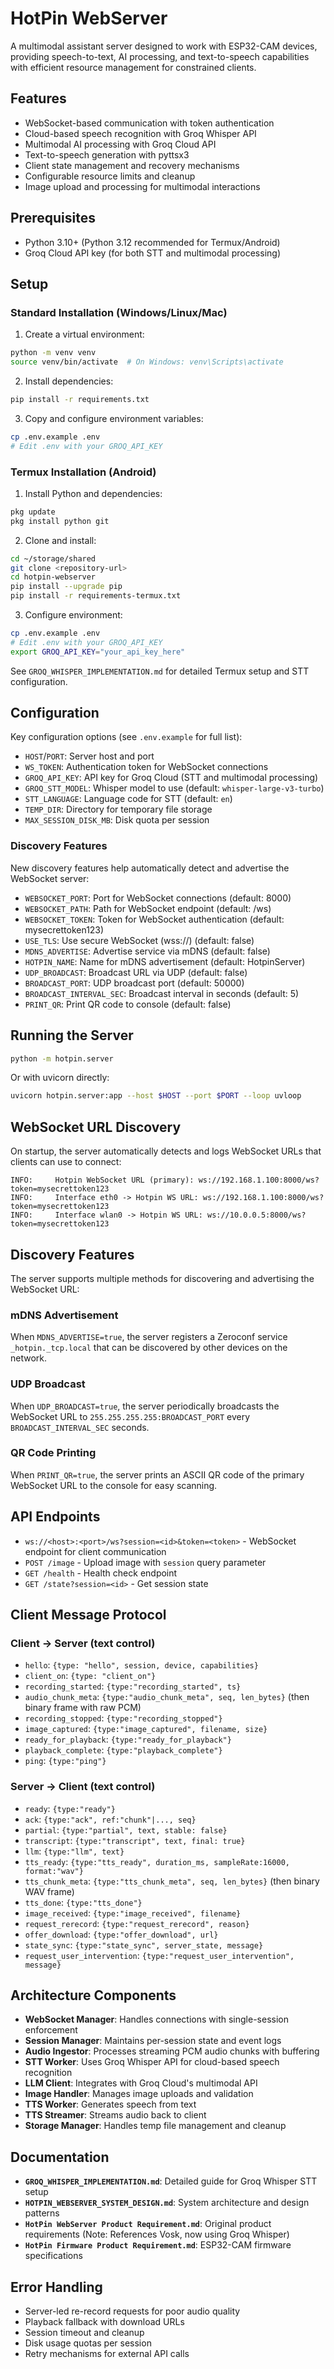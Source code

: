 # HotPin WebServer

A multimodal assistant server designed to work with ESP32-CAM devices, providing speech-to-text, AI processing, and text-to-speech capabilities with efficient resource management for constrained clients.

## Features

- WebSocket-based communication with token authentication
- Cloud-based speech recognition with Groq Whisper API
- Multimodal AI processing with Groq Cloud API
- Text-to-speech generation with pyttsx3
- Client state management and recovery mechanisms
- Configurable resource limits and cleanup
- Image upload and processing for multimodal interactions

## Prerequisites

- Python 3.10+ (Python 3.12 recommended for Termux/Android)
- Groq Cloud API key (for both STT and multimodal processing)

## Setup

### Standard Installation (Windows/Linux/Mac)

1. Create a virtual environment:
```bash
python -m venv venv
source venv/bin/activate  # On Windows: venv\Scripts\activate
```

2. Install dependencies:
```bash
pip install -r requirements.txt
```

3. Copy and configure environment variables:
```bash
cp .env.example .env
# Edit .env with your GROQ_API_KEY
```

### Termux Installation (Android)

1. Install Python and dependencies:
```bash
pkg update
pkg install python git
```

2. Clone and install:
```bash
cd ~/storage/shared
git clone <repository-url>
cd hotpin-webserver
pip install --upgrade pip
pip install -r requirements-termux.txt
```

3. Configure environment:
```bash
cp .env.example .env
# Edit .env with your GROQ_API_KEY
export GROQ_API_KEY="your_api_key_here"
```

See `GROQ_WHISPER_IMPLEMENTATION.md` for detailed Termux setup and STT configuration.

## Configuration

Key configuration options (see `.env.example` for full list):

- `HOST`/`PORT`: Server host and port
- `WS_TOKEN`: Authentication token for WebSocket connections
- `GROQ_API_KEY`: API key for Groq Cloud (STT and multimodal processing)
- `GROQ_STT_MODEL`: Whisper model to use (default: `whisper-large-v3-turbo`)
- `STT_LANGUAGE`: Language code for STT (default: `en`)
- `TEMP_DIR`: Directory for temporary file storage
- `MAX_SESSION_DISK_MB`: Disk quota per session

### Discovery Features

New discovery features help automatically detect and advertise the WebSocket server:

- `WEBSOCKET_PORT`: Port for WebSocket connections (default: 8000)
- `WEBSOCKET_PATH`: Path for WebSocket endpoint (default: /ws)
- `WEBSOCKET_TOKEN`: Token for WebSocket authentication (default: mysecrettoken123)
- `USE_TLS`: Use secure WebSocket (wss://) (default: false)
- `MDNS_ADVERTISE`: Advertise service via mDNS (default: false)
- `HOTPIN_NAME`: Name for mDNS advertisement (default: HotpinServer)
- `UDP_BROADCAST`: Broadcast URL via UDP (default: false)
- `BROADCAST_PORT`: UDP broadcast port (default: 50000)
- `BROADCAST_INTERVAL_SEC`: Broadcast interval in seconds (default: 5)
- `PRINT_QR`: Print QR code to console (default: false)

## Running the Server

```bash
python -m hotpin.server
```

Or with uvicorn directly:
```bash
uvicorn hotpin.server:app --host $HOST --port $PORT --loop uvloop
```

## WebSocket URL Discovery

On startup, the server automatically detects and logs WebSocket URLs that clients can use to connect:

```
INFO:     Hotpin WebSocket URL (primary): ws://192.168.1.100:8000/ws?token=mysecrettoken123
INFO:     Interface eth0 -> Hotpin WS URL: ws://192.168.1.100:8000/ws?token=mysecrettoken123
INFO:     Interface wlan0 -> Hotpin WS URL: ws://10.0.0.5:8000/ws?token=mysecrettoken123
```

## Discovery Features

The server supports multiple methods for discovering and advertising the WebSocket URL:

### mDNS Advertisement
When `MDNS_ADVERTISE=true`, the server registers a Zeroconf service `_hotpin._tcp.local` that can be discovered by other devices on the network.

### UDP Broadcast
When `UDP_BROADCAST=true`, the server periodically broadcasts the WebSocket URL to `255.255.255.255:BROADCAST_PORT` every `BROADCAST_INTERVAL_SEC` seconds.

### QR Code Printing
When `PRINT_QR=true`, the server prints an ASCII QR code of the primary WebSocket URL to the console for easy scanning.

## API Endpoints

- `ws://<host>:<port>/ws?session=<id>&token=<token>` - WebSocket endpoint for client communication
- `POST /image` - Upload image with `session` query parameter
- `GET /health` - Health check endpoint
- `GET /state?session=<id>` - Get session state

## Client Message Protocol

### Client → Server (text control)

- `hello`: `{type: "hello", session, device, capabilities}`
- `client_on`: `{type: "client_on"}`
- `recording_started`: `{type:"recording_started", ts}`
- `audio_chunk_meta`: `{type:"audio_chunk_meta", seq, len_bytes}` (then binary frame with raw PCM)
- `recording_stopped`: `{type:"recording_stopped"}`
- `image_captured`: `{type:"image_captured", filename, size}`
- `ready_for_playback`: `{type:"ready_for_playback"}`
- `playback_complete`: `{type:"playback_complete"}`
- `ping`: `{type:"ping"}`

### Server → Client (text control)

- `ready`: `{type:"ready"}`
- `ack`: `{type:"ack", ref:"chunk"|..., seq}`
- `partial`: `{type:"partial", text, stable: false}`
- `transcript`: `{type:"transcript", text, final: true}`
- `llm`: `{type:"llm", text}`
- `tts_ready`: `{type:"tts_ready", duration_ms, sampleRate:16000, format:"wav"}`
- `tts_chunk_meta`: `{type:"tts_chunk_meta", seq, len_bytes}` (then binary WAV frame)
- `tts_done`: `{type:"tts_done"}`
- `image_received`: `{type:"image_received", filename}`
- `request_rerecord`: `{type:"request_rerecord", reason}`
- `offer_download`: `{type:"offer_download", url}`
- `state_sync`: `{type:"state_sync", server_state, message}`
- `request_user_intervention`: `{type:"request_user_intervention", message}`

## Architecture Components

- **WebSocket Manager**: Handles connections with single-session enforcement
- **Session Manager**: Maintains per-session state and event logs
- **Audio Ingestor**: Processes streaming PCM audio chunks with buffering
- **STT Worker**: Uses Groq Whisper API for cloud-based speech recognition
- **LLM Client**: Integrates with Groq Cloud's multimodal API
- **Image Handler**: Manages image uploads and validation
- **TTS Worker**: Generates speech from text
- **TTS Streamer**: Streams audio back to client
- **Storage Manager**: Handles temp file management and cleanup

## Documentation

- **`GROQ_WHISPER_IMPLEMENTATION.md`**: Detailed guide for Groq Whisper STT setup
- **`HOTPIN_WEBSERVER_SYSTEM_DESIGN.md`**: System architecture and design patterns
- **`HotPin WebServer Product Requirement.md`**: Original product requirements (Note: References Vosk, now using Groq Whisper)
- **`HotPin Firmware Product Requirement.md`**: ESP32-CAM firmware specifications

## Error Handling

- Server-led re-record requests for poor audio quality
- Playback fallback with download URLs
- Session timeout and cleanup
- Disk usage quotas per session
- Retry mechanisms for external API calls